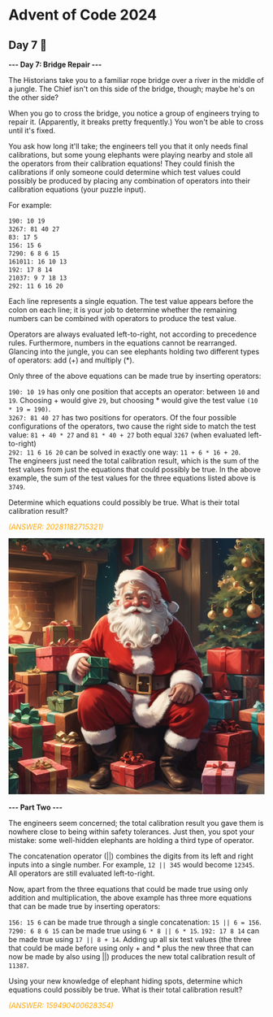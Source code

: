 # Advent of Code 2024

## Day 7 🌟

**--- Day 7: Bridge Repair ---**

The Historians take you to a familiar rope bridge over a river in the middle of a jungle. The Chief isn't on this side of the bridge, though; maybe he's on the other side?

When you go to cross the bridge, you notice a group of engineers trying to repair it. (Apparently, it breaks pretty frequently.) You won't be able to cross until it's fixed.

You ask how long it'll take; the engineers tell you that it only needs final calibrations, but some young elephants were playing nearby and stole all the operators from their calibration equations! They could finish the calibrations if only someone could determine which test values could possibly be produced by placing any combination of operators into their calibration equations (your puzzle input).

For example:

```
190: 10 19
3267: 81 40 27
83: 17 5
156: 15 6
7290: 6 8 6 15
161011: 16 10 13
192: 17 8 14
21037: 9 7 18 13
292: 11 6 16 20
```

Each line represents a single equation. The test value appears before the colon on each line; it is your job to determine whether the remaining numbers can be combined with operators to produce the test value.

Operators are always evaluated left-to-right, not according to precedence rules. Furthermore, numbers in the equations cannot be rearranged. Glancing into the jungle, you can see elephants holding two different types of operators: add (+) and multiply (*).

Only three of the above equations can be made true by inserting operators:

`190: 10 19` has only one position that accepts an operator: between `10` and `19`. Choosing + would give `29`, but choosing * would give the test value `(10 * 19 = 190)`.<br>
`3267: 81 40 27` has two positions for operators. Of the four possible configurations of the operators, two cause the right side to match the test value: `81 + 40 * 27` and `81 * 40 + 27` both equal `3267` (when evaluated left-to-right)<br>
`292: 11 6 16 20` can be solved in exactly one way: `11 + 6 * 16 + 20`.<br>
The engineers just need the total calibration result, which is the sum of the test values from just the equations that could possibly be true. In the above example, the sum of the test values for the three equations listed above is `3749`.

Determine which equations could possibly be true. What is their total calibration result?

<span style="color: orange;">*(ANSWER: 20281182715321)*</span>

![Santa](image.jpg)



**--- Part Two ---**

The engineers seem concerned; the total calibration result you gave them is nowhere close to being within safety tolerances. Just then, you spot your mistake: some well-hidden elephants are holding a third type of operator.

The concatenation operator (||) combines the digits from its left and right inputs into a single number. For example, `12 || 345` would become `12345`. All operators are still evaluated left-to-right.

Now, apart from the three equations that could be made true using only addition and multiplication, the above example has three more equations that can be made true by inserting operators:

`156: 15 6` can be made true through a single concatenation: `15 || 6 = 156`.
`7290: 6 8 6 15` can be made true using `6 * 8 || 6 * 15`.
`192: 17 8 14` can be made true using `17 || 8 + 14`.
Adding up all six test values (the three that could be made before using only + and * plus the new three that can now be made by also using ||) produces the new total calibration result of `11387`.

Using your new knowledge of elephant hiding spots, determine which equations could possibly be true. What is their total calibration result?

<span style="color: orange;">*(ANSWER: 159490400628354)*</span>
